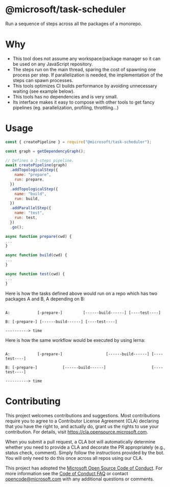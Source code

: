 # @microsoft/task-scheduler

Run a sequence of steps across all the packages of a monorepo.

# Why

- This tool does not assume any workspace/package manager so it can be used on any JavaScript repository.
- The steps run on the main thread, sparing the cost of spawning one process per step. If parallelization is needed, the implementation of the steps can spawn processes.
- This tools optimizes CI builds performance by avoiding unnecessary waiting (see example below).
- This tools has no dependencies and is very small.
- Its interface makes it easy to compose with other tools to get fancy pipelines (eg. parallelization, profiling, throttling...)

# Usage

```js
const { createPipeline } = require("@microsoft/task-scheduler");

const graph = getDependencyGraph();

// Defines a 3-steps pipeline.
await createPipeline(graph)
  .addTopologicalStep({
    name: "prepare",
    run: prepare,
  })
  .addTopologicalStep({
    name: "build",
    run: build,
  })
  .addParallelStep({
    name: "test",
    run: test,
  })
  .go();

async function prepare(cwd) {
...
}

async function build(cwd) {
...
}

async function test(cwd) {
...
}

```


Here is how the tasks defined above would run on a repo which has two packages A and B, A depending on B:
```

A:            [-prepare-]         [------build------] [----test----]

B: [-prepare-] [------build------] [----test----]

----------> time
```

Here is how the same workflow would be executed by using lerna:
```

A:            [-prepare-]                   [------build------] [----test----]

B: [-prepare-]           [------build------]                    [----test----]

----------> time
```

# Contributing

This project welcomes contributions and suggestions.  Most contributions require you to agree to a
Contributor License Agreement (CLA) declaring that you have the right to, and actually do, grant us
the rights to use your contribution. For details, visit https://cla.opensource.microsoft.com.

When you submit a pull request, a CLA bot will automatically determine whether you need to provide
a CLA and decorate the PR appropriately (e.g., status check, comment). Simply follow the instructions
provided by the bot. You will only need to do this once across all repos using our CLA.

This project has adopted the [Microsoft Open Source Code of Conduct](https://opensource.microsoft.com/codeofconduct/).
For more information see the [Code of Conduct FAQ](https://opensource.microsoft.com/codeofconduct/faq/) or
contact [opencode@microsoft.com](mailto:opencode@microsoft.com) with any additional questions or comments.
